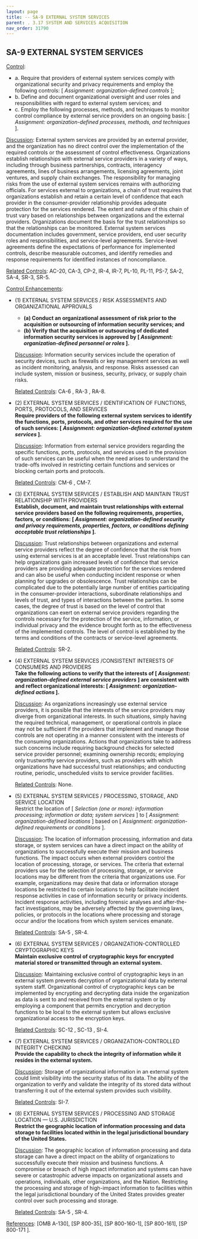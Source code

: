 ```yaml
---
layout: page
title: -- SA-9 EXTERNAL SYSTEM SERVICES 
parent: . 3.17 SYSTEM AND SERVICES ACQUISITION 
nav_order: 31790 
---
```


## SA-9 EXTERNAL SYSTEM SERVICES

<ins>Control</ins>:
* a. Require that providers of external system services comply with organizational security and privacy requirements and employ the following controls: [ _Assignment: organization-defined controls_ ];
* b. Define and document organizational oversight and user roles and responsibilities with regard to external system services; and
* c. Employ the following processes, methods, and techniques to monitor control compliance by external service providers on an ongoing basis: [ _Assignment: organization-defined processes, methods, and techniques_ ].

<ins>Discussion</ins>: External system services are provided by an external provider, and the organization has no direct control over the implementation of the required controls or the assessment of control effectiveness. Organizations establish relationships with external service providers in a variety of ways, including through business partnerships, contracts, interagency agreements, lines of business arrangements, licensing agreements, joint ventures, and supply chain exchanges. The responsibility for managing risks from the use of external system services remains with authorizing officials. For services external to organizations, a chain of trust requires that organizations establish and retain a certain level of confidence that each provider in the consumer-provider relationship provides adequate protection for the services rendered. The extent and nature of this chain of trust vary based on relationships between organizations and the external providers. Organizations document the basis for the trust relationships so that the relationships can be monitored. External system services documentation includes government, service providers, end user security roles and responsibilities, and service-level agreements. Service-level agreements define the expectations of performance for implemented controls, describe measurable outcomes, and identify remedies and response requirements for identified instances of noncompliance.

<ins>Related Controls</ins>: AC-20, CA-3, CP-2, IR-4, IR-7, PL-10, PL-11, PS-7, SA-2, SA-4, SR-3, SR-5.

<ins>Control Enhancements</ins>:
   
* (1) EXTERNAL SYSTEM SERVICES / RISK ASSESSMENTS AND ORGANIZATIONAL APPROVALS<br>
    * **(a) Conduct an organizational assessment of risk prior to the acquisition or outsourcing of information security services; and**
    * **(b) Verify that the acquisition or outsourcing of dedicated information security services is approved by [ _Assignment: organization-defined personnel or roles_ ].**

    <ins>Discussion</ins>: Information security services include the operation of security devices, such as firewalls or key management services as well as incident monitoring, analysis, and response. Risks assessed can include system, mission or business, security, privacy, or supply chain risks.

    <ins>Related Controls</ins>: CA-6 , RA-3 , RA-8.
   
* (2) EXTERNAL SYSTEM SERVICES / IDENTIFICATION OF FUNCTIONS, PORTS, PROTOCOLS, AND SERVICES<br>
**Require providers of the following external system services to identify the functions, ports, protocols, and other services required for the use of such services: [ _Assignment: organization-defined external system services_ ].**

    <ins>Discussion</ins>: Information from external service providers regarding the specific functions, ports, protocols, and services used in the provision of such services can be useful when the need arises to understand the trade-offs involved in restricting certain functions and services or blocking certain ports and protocols.

    <ins>Related Controls</ins>: CM-6 , CM-7.
   
* (3) EXTERNAL SYSTEM SERVICES / ESTABLISH AND MAINTAIN TRUST RELATIONSHIP WITH PROVIDERS<br>
**Establish, document, and maintain trust relationships with external service providers based on the following requirements, properties, factors, or conditions: [ _Assignment: organization-defined security and privacy requirements, properties, factors, or conditions defining acceptable trust relationships_ ].**

    <ins>Discussion</ins>: Trust relationships between organizations and external service providers reflect the degree of confidence that the risk from using external services is at an acceptable level. Trust relationships can help organizations gain increased levels of confidence that service providers are providing adequate protection for the services rendered and can also be useful when conducting incident response or when planning for upgrades or obsolescence. Trust relationships can be complicated due to the potentially large number of entities participating in the consumer-provider interactions, subordinate relationships and levels of trust, and types of interactions between the parties. In some cases, the degree of trust is based on the level of control that organizations can exert on external service providers regarding the controls necessary for the protection of the service, information, or individual privacy and the evidence brought forth as to the effectiveness of the implemented controls. The level of control is established by the terms and conditions of the contracts or service-level agreements.

    <ins>Related Controls</ins>: SR-2.
   
* (4) EXTERNAL SYSTEM SERVICES /CONSISTENT INTERESTS OF CONSUMERS AND PROVIDERS<br>
**Take the following actions to verify that the interests of [ _Assignment: organization-defined external service providers_ ] are consistent with and reflect organizational interests: [ _Assignment: organization-defined actions_ ].**

    <ins>Discussion</ins>: As organizations increasingly use external service providers, it is possible that the interests of the service providers may diverge from organizational interests. In such situations, simply having the required technical, management, or operational controls in place may not be sufficient if the providers that implement and manage those controls are not operating in a manner consistent with the interests of the consuming organizations. Actions that organizations take to address such concerns include requiring background checks for selected service provider personnel; examining ownership records; employing only trustworthy service providers, such as providers with which organizations have had successful trust relationships; and conducting routine, periodic, unscheduled visits to service provider facilities.

    <ins>Related Controls</ins>: None.
   
* (5) EXTERNAL SYSTEM SERVICES / PROCESSING, STORAGE, AND SERVICE LOCATION<br>
Restrict the location of [ _Selection (one or more): information processing; information or data; system services_ ] to [ _Assignment: organization-defined locations_ ] based on [ _Assignment: organization-defined requirements or conditions_ ].

    <ins>Discussion</ins>: The location of information processing, information and data storage, or system services can have a direct impact on the ability of organizations to successfully execute their mission and business functions. The impact occurs when external providers control the location of processing, storage, or services. The criteria that external providers use for the selection of processing, storage, or service locations may be different from the criteria that organizations use. For example, organizations may desire that data or information storage locations be restricted to certain locations to help facilitate incident response activities in case of information security or privacy incidents. Incident response activities, including forensic analyses and after-the-fact investigations, may be adversely affected by the governing laws, policies, or protocols in the locations where processing and storage occur and/or the locations from which system services emanate.

    <ins>Related Controls</ins>: SA-5 , SR-4.
   
* (6) EXTERNAL SYSTEM SERVICES / ORGANIZATION-CONTROLLED CRYPTOGRAPHIC KEYS<br>
**Maintain exclusive control of cryptographic keys for encrypted material stored or transmitted through an external system.**

    <ins>Discussion</ins>: Maintaining exclusive control of cryptographic keys in an external system prevents decryption of organizational data by external system staff. Organizational control of cryptographic keys can be implemented by encrypting and decrypting data inside the organization as data is sent to and received from the external system or by employing a component that permits encryption and decryption functions to be local to the external system but allows exclusive organizational access to the encryption keys.

    <ins>Related Controls</ins>: SC-12 , SC-13 , SI-4.
   
* (7) EXTERNAL SYSTEM SERVICES / ORGANIZATION-CONTROLLED INTEGRITY CHECKING<br>
**Provide the capability to check the integrity of information while it resides in the external system.**

    <ins>Discussion</ins>: Storage of organizational information in an external system could limit visibility into the security status of its data. The ability of the organization to verify and validate the integrity of its stored data without transferring it out of the external system provides such visibility.

    <ins>Related Controls</ins>: SI-7.
   
* (8) EXTERNAL SYSTEM SERVICES / PROCESSING AND STORAGE LOCATION — U.S. JURISDICTION<br>
**Restrict the geographic location of information processing and data storage to facilities located within in the legal jurisdictional boundary of the United States.**

    <ins>Discussion</ins>: The geographic location of information processing and data storage can have a direct impact on the ability of organizations to successfully execute their mission and business functions. A compromise or breach of high impact information and systems can have severe or catastrophic adverse impacts on organizational assets and operations, individuals, other organizations, and the Nation. Restricting the processing and storage of high-impact information to facilities within the legal jurisdictional boundary of the United States provides greater control over such processing and storage.

    <ins>Related Controls</ins>: SA-5 , SR-4.

<ins>References</ins>: [OMB A-130], [SP 800-35], [SP 800-160-1], [SP 800-161], [SP 800-171 ].
